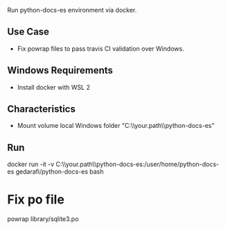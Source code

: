 Run python-docs-es environment via docker.

Use Case
--------

* Fix powrap files to pass travis CI validation over Windows.

Windows Requirements
--------------------

* Install docker with WSL 2


Characteristics
---------------

* Mount volume local Windows folder "C:\\\\your.path\\\\python-docs-es"


Run
---

  docker run -it -v C:\\\\your.path\\\\python-docs-es:/user/home/python-docs-es gedarafi/python-docs-es bash
  
  # Fix po file
  powrap library/sqlite3.po


